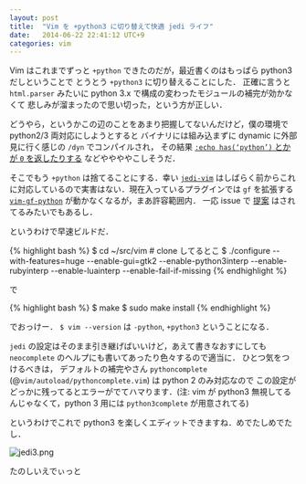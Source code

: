 ```yaml
---
layout: post
title:  "Vim を +python3 に切り替えて快適 jedi ライフ"
date:   2014-06-22 22:41:12 UTC+9
categories: vim
---
```


Vim はこれまでずっと `+python` できたのだが，最近書くのはもっぱら python3 だしということで
とうとう `+python3` に切り替えることにした．
正確に言うと `html.parser` みたいに python 3.x で構成の変わったモジュールの補完が効かなくて
悲しみが溜まったので思い切った，という方が正しい．

どうやら，というかこの辺のことをあまり把握してないんだけど，僕の環境で python2/3 両対応にしようとすると
バイナリには組み込まずに dynamic に外部見に行く感じの `/dyn` でコンパイルされ，
その結果 [`:echo has(‘python’)` とかが `0` を返したりする](http://superuser.com/questions/242938/)
などややややこしそうだ．

そこでもう `+python` は捨てることにする．幸い [`jedi-vim`](https://github.com/davidhalter/jedi-vim)
はしばらく前からこれに対応しているので実害はない．現在入っているプラグインでは `gf` を拡張する
[`vim-gf-python`](https://github.com/mkomitee/vim-gf-python/) が動かなくなるが，まあ許容範囲内．
一応 issue で [提案](https://github.com/mkomitee/vim-gf-python/issues/3) はされてるみたいでもあるし．

というわけで早速ビルドだ．

{% highlight bash %}
$ cd ~/src/vim # clone してるとこ
$ ./configure --with-features=huge --enable-gui=gtk2 --enable-python3interp --enable-rubyinterp --enable-luainterp --enable-fail-if-missing
{% endhighlight %}

で

{% highlight bash %}
$ make
$ sudo make install
{% endhighlight %}

でおっけー． `$ vim --version` は `-python`, `+python3` ということになる．


`jedi` の設定はそのまま引き継げばいいけど，あえて書きなおすにしても `neocomplete` のヘルプにも書いてあったり色々するので適当に．
ひとつ気をつけるべきは， デフォルトの補完やさん `pythoncomplete` (@`vim/autoload/pythoncomplete.vim`) は python 2 のみ対応なので
この設定がどっかに残ってるとエラーがでてハマります．(注: vim が python3 無視してるんじゃなくて，python 3 用には `python3complete` が用意されてる)

というわけでこれで python3 を楽しくエディットできますね．めでたしめでたし．

![jedi3.png]({{site.baseurl}}/img/jedi3.png)

たのしいえでぃっと
